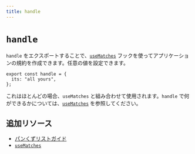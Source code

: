 ```yaml
---
title: handle
---
```


# `handle`

`handle` をエクスポートすることで、[`useMatches`][use-matches] フックを使ってアプリケーションの規約を作成できます。任意の値を設定できます。

```tsx
export const handle = {
  its: "all yours",
};
```

これはほとんどの場合、`useMatches` と組み合わせて使用されます。`handle` で何ができるかについては、[`useMatches`][use-matches] を参照してください。

## 追加リソース

- [パンくずリストガイド][breadcrumbs-guide]
- [`useMatches`][use-matches]

[use-matches]: ../hooks/use-matches
[breadcrumbs-guide]: ../guides/breadcrumbs

